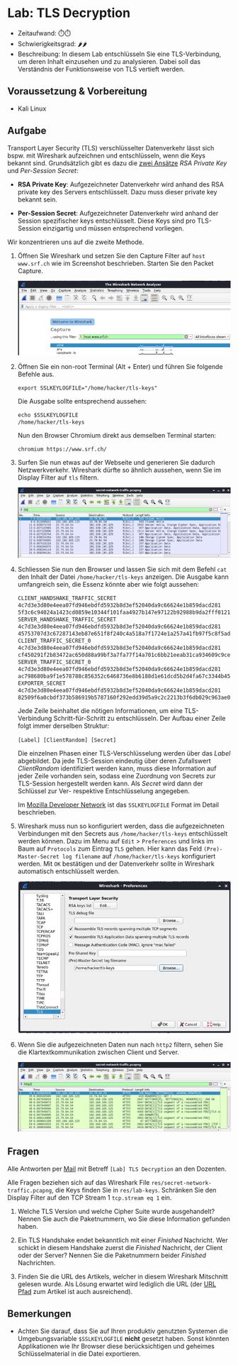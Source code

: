 # Lab: TLS Decryption

-   Zeitaufwand:        ⏱️⏱️
-   Schwierigkeitsgrad: 🌶🌶
-   Beschreibung: In diesem Lab entschlüsseln Sie eine TLS-Verbindung, um deren Inhalt einzusehen und zu analysieren. Dabei soll das Verständnis der Funktionsweise von TLS vertieft werden.

## Voraussetzung & Vorbereitung

-   Kali Linux

## Aufgabe

Transport Layer Security (TLS) verschlüsselter Datenverkehr lässt sich bspw. mit Wireshark aufzeichnen und entschlüsseln, wenn die Keys bekannt sind. Grundsätzlich gibt es dazu die [zwei Ansätze](https://wiki.wireshark.org/TLS) _RSA Private Key_ und _Per-Session Secret_:

-   **RSA Private Key**: Aufgezeichneter Datenverkehr wird anhand des RSA private key des Servers entschlüsselt. Dazu muss dieser private key bekannt sein.

-   **Per-Session Secret**: Aufgezeichneter Datenverkehr wird anhand der Session spezifischer keys entschlüsselt. Diese Keys sind pro TLS-Session einzigartig und müssen entsprechend vorliegen.

Wir konzentrieren uns auf die zweite Methode.

1.  Öffnen Sie Wireshark und setzen Sie den Capture Filter auf `host www.srf.ch` wie im Screenshot beschrieben. Starten Sie den Packet Capture.

    ![Capture Filter setzen um Datenvolumen auf relevantes einzuschränken.](img/wireshark-capture-filter.png)

2.  Öffnen Sie ein non-root Terminal (Alt + Enter) und führen Sie folgende Befehle aus.

        export SSLKEYLOGFILE="/home/hacker/tls-keys"

    Die Ausgabe sollte entsprechend aussehen:

        echo $SSLKEYLOGFILE
        /home/hacker/tls-keys

    Nun den Browser Chromium direkt aus demselben Terminal starten:

        chromium https://www.srf.ch/

3.  Surfen Sie nun etwas auf der Webseite und generieren Sie dadurch Netzwerkverkehr. Wireshark dürfte so ähnlich aussehen, wenn Sie im Display Filter auf `tls` filtern.

    ![Datenverkehr auf TLS Pakete einschränken.](img/wireshark-encrypted-tls13-taffic.png)


4.  Schliessen Sie nun den Browser und lassen Sie sich mit dem Befehl `cat` den Inhalt der Datei `/home/hacker/tls-keys` anzeigen. Die Ausgabe kann umfangreich sein, die Essenz könnte aber wie folgt aussehen:

        CLIENT_HANDSHAKE_TRAFFIC_SECRET 4c7d3e3d80e4eea07fd946ebdfd5932b8d3ef52040da9c66624e1b859dacd281 5f3c6c94024a1423cd0859e10344f101faa4927b147e97122b92988b9da2fff01215e5ba4a215fed8ba57c732b3806cb
        SERVER_HANDSHAKE_TRAFFIC_SECRET 4c7d3e3d80e4eea07fd946ebdfd5932b8d3ef52040da9c66624e1b859dacd281 45753707d3c67287143eb87e651f8f240c4a518a7f1724e1a257a41fb97f5c8f5ada929c4d02a77aaad6e2af3bb1a182        
        CLIENT_TRAFFIC_SECRET_0 4c7d3e3d80e4eea07fd946ebdfd5932b8d3ef52040da9c66624e1b859dacd281 cf450291f2b83472ac650d88a99bf3a7fa77f14a701c6bb21eeab31ca934609c9ceed38879e95ca944d7300e32927438
        SERVER_TRAFFIC_SECRET_0 4c7d3e3d80e4eea07fd946ebdfd5932b8d3ef52040da9c66624e1b859dacd281 ac798680ba9f1e578788c856352c6468736e8b6188d1e61dcd5b2d4fa67c3344b458c6460225fc9941687bb13298e484
        EXPORTER_SECRET 4c7d3e3d80e4eea07fd946ebdfd5932b8d3ef52040da9c66624e1b859dacd281 82509f6a0cbdf373b586919b5787160f292edd39d5a9c2c2213b3f6db029c963ae00cdf77269ab91a043d3cd129c4cbc

    Jede Zeile beinhaltet die nötigen Informationen, um eine TLS-Verbindung Schritt-für-Schritt zu entschlüsseln. Der Aufbau einer Zeile folgt immer derselben Struktur:

    `[Label] [ClientRandom] [Secret]`

    Die einzelnen Phasen einer TLS-Verschlüsselung werden über das _Label_ abgebildet. Da jede TLS-Session eindeutig über deren Zufallswert _ClientRandom_ identifiziert werden kann, muss diese Information auf jeder Zeile vorhanden sein, sodass eine Zuordnung von Secrets zur TLS-Session hergestellt werden kann. Als _Secret_ wird dann der Schlüssel zur Ver- respektive Entschlüsselung angegeben.

    Im [Mozilla Developer Network](https://developer.mozilla.org/en-US/docs/Mozilla/Projects/NSS/Key_Log_Format) ist das `SSLKEYLOGFILE` Format im Detail beschrieben.

5.  Wireshark muss nun so konfiguriert werden, dass die aufgezeichneten Verbindungen mit den Secrets aus `/home/hacker/tls-keys` entschlüsselt werden können. Dazu im Menu auf `Edit` > `Preferences` und links im Baum auf `Protocols` zum Eintrag `TLS` gehen. Hier kann das Feld `(Pre)-Master-Secret log filename` auf `/home/hacker/tls-keys` konfiguriert werden. Mit `OK` bestätigen und der Datenverkehr sollte in Wireshark automatisch entschlüsselt werden.

    ![Per-Session Keys konfigurieren.](img/wireshark-configure-persession-keys.png)

6.  Wenn Sie die aufgezeichneten Daten nun nach `http2` filtern, sehen Sie die Klartextkommunikation zwischen Client und Server.

    ![Datenverkehr auf HTTP/2 Pakete einschränken.](img/wireshark-filter-decrypted-traffic-for-http2.png)

## Fragen

Alle Antworten per [Mail](mailto:pascal.knecht@juventus.schule?subject=[Lab]%20TLS%20Decryption) mit Betreff `[Lab] TLS Decryption` an den Dozenten.

Alle Fragen beziehen sich auf das Wireshark File `res/secret-network-traffic.pcapng`, die Keys finden Sie in `res/lab-keys`. Schränken Sie den Display Filter auf den TCP Stream 1 `tcp.stream eq 1` ein.

1.  Welche TLS Version und welche Cipher Suite wurde ausgehandelt? Nennen Sie auch die Paketnummern, wo Sie diese Information gefunden haben.

2.  Ein TLS Handshake endet bekanntlich mit einer _Finished_ Nachricht. Wer schickt in diesem Handshake zuerst die _Finished_ Nachricht, der Client oder der Server? Nennen Sie die Paketnummern beider _Finished_ Nachrichten.

3.  Finden Sie die URL des Artikels, welcher in diesem Wireshark Mitschnitt gelesen wurde. Als Lösung erwartet wird lediglich die URL (der [URL Pfad](https://de.wikipedia.org/wiki/Uniform_Resource_Locator#Pfad_(Path)) zum Artikel ist auch ausreichend).

## Bemerkungen

-   Achten Sie darauf, dass Sie auf Ihren produktiv genutzten Systemen die Umgebungsvariable `$SSLKEYLOGFILE` **nicht** gesetzt haben. Sonst könnten Applikationen wie Ihr Browser diese berücksichtigen und geheimes Schlüsselmaterial in die Datei exportieren.
